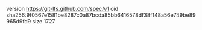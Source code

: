 version https://git-lfs.github.com/spec/v1
oid sha256:9f0567e1581be8287c0a87bcda85bb6416578df38f148a56e749be89965d9fd9
size 1727
